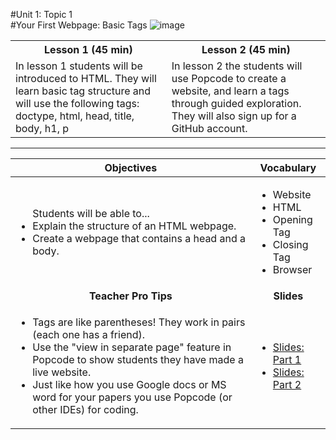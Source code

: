 #Unit 1: Topic 1  
#Your First Webpage: Basic Tags
![image](http://i.imgur.com/eqnjBR6.png)

<table>
<tr>
	<th>Lesson 1 (45 min)</th>
	<th>Lesson 2 (45 min)</th>
</tr>
<tr>
	<td>In lesson 1 students will be introduced to HTML. They will learn basic tag structure and will use the following tags: doctype, html, head, title, body, h1, p<br></td>
	<td>In lesson 2 the students will use Popcode to create a website, and learn a tags through guided exploration. They will also sign up for a GitHub account.</td>
</tr>

</table>

***


| Objectives | Vocabulary |
|-------|-------|
| <ul>Students will be able to... <li> Explain the structure of an HTML webpage.</li> <li>Create a webpage that contains a head and a body.</li> </ul>  | <ul> <li>Website</li> <li>HTML</li> <li>Opening Tag</li> <li>Closing Tag</li> <li> Browser </li> </ul> | 
| <center> **Teacher Pro Tips** </center> |<center> **Slides** </center> |
|<ul><li>Tags are like parentheses! They work in pairs (each one has a friend).</li><li>Use the "view in separate page" feature in Popcode to show students they have made a live website.</li> <li>Just like how you use Google docs or MS word for your papers you use Popcode (or other IDEs) for coding. </li></ul>| <ul><li>[Slides: Part 1](https://docs.google.com/presentation/d/1-gKi3ugTLwRzllzoInvDA7aNGejDN84Ab4xpzA5jVkU/edit#slide=id.g12ee5b58a7_0_0) </li> <li>[Slides: Part 2](https://docs.google.com/presentation/d/1-gKi3ugTLwRzllzoInvDA7aNGejDN84Ab4xpzA5jVkU/edit#slide=id.g12ee5b58a7_0_112)</li></ul> | 


